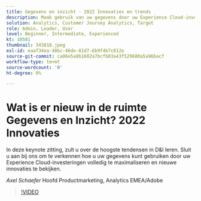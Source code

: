 ```yaml
---
title: Gegevens en inzicht - 2022 Innovaties en trends
description: Maak gebruik van uw gegevens door uw Experience Cloud-investeringen volledig te optimaliseren en ontdek nieuwe innovaties.
solution: Analytics, Customer Journey Analytics, Target
role: Admin, Leader, User
level: Beginner, Intermediate, Experienced
kt: 10581
thumbnail: 343818.jpeg
exl-id: eaaf34ea-48bc-46de-81d7-6b9f4b7c012e
source-git-commit: ca06e5a8b1602a7bcfb83a43f529680a5a96bacf
workflow-type: tm+mt
source-wordcount: '0'
ht-degree: 0%

---
```


# Wat is er nieuw in de ruimte Gegevens en Inzicht? 2022 Innovaties

In deze keynote zitting, zult u over de hoogste tendensen in D&amp;I leren. Sluit u aan bij ons om te verkennen hoe u uw gegevens kunt gebruiken door uw Experience Cloud-investeringen volledig te maximaliseren en nieuwe innovaties te bekijken.

*Axel Schaefer* Hoofd Productmarketing, Analytics EMEA/Adobe

>[!VIDEO](https://video.tv.adobe.com/v/343818/?quality=12&learn=on)
